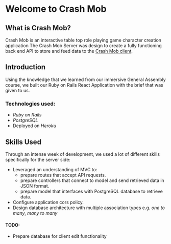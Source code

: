 # Welcome to Crash Mob
## What is Crash Mob?
Crash Mob is an interactive table top role playing game character creation application
The Crash Mob Server was design to create a fully functioning back end API to store and feed data to the [Crash Mob client](https://github.com/Tenzang/crash-mob-client).

## Introduction
Using the knowledge that we learned from our immersive General Assembly course, we built our Ruby on Rails React Application with the brief that was given to us.

### Technologies used:
- *Ruby on Rails*
- *PostgreSQL*
- Deployed on *Heroku*

## Skills Used
Through an intense week of development, we used a lot of different skills specifically for the server side:
- Leveraged an understanding of MVC to:
    - prepare routes that accept API requests.
    - prepare controllers that connect to model and send retrieved data in JSON format.
    - prepare model that interfaces with PostgreSQL database to retrieve data.
- Configure application cors policy.
- Design database architecture with multiple association types e.g. *one to many*, *many to many*

#### TODO:
- Prepare database for client edit functionality
